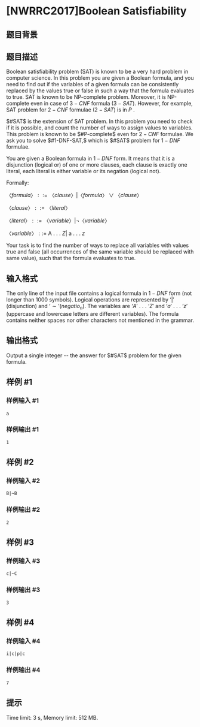 # [NWRRC2017]Boolean Satisfiability

## 题目背景



## 题目描述



Boolean satisfiability problem (SAT) is known to be a very hard problem in computer science. In this problem you are given a Boolean formula, and you need to find out if the variables of a given formula can be consistently replaced by the values true or false in such a way that the formula evaluates to true. SAT is known to be NP-complete problem. Moreover, it is NP-complete even in case of $3-CNF$ formula $(3-SAT).$ However, for example, SAT problem for $2-CNF$ formulae $(2-SAT)$ is in $P$ .

$#SAT$ is the extension of SAT problem. In this problem you need to check if it is possible, and count the number of ways to assign values to variables. This problem is known to be $#P-complete$ even for $2-CNF$ formulae. We ask you to solve $#1-DNF-SAT,$ which is $#SAT$ problem for $1-DNF$ formulae.

You are given a Boolean formula in $1-DNF$ form. It means that it is a disjunction (logical or) of one or more clauses, each clause is exactly one literal, each literal is either variable or its negation (logical not).

Formally:

$〈formula〉 ::= 〈clause〉 | 〈formula〉 ∨ 〈clause〉$

$〈clause〉 ::= 〈literal〉$

$〈literal〉 ::= 〈variable〉 | ¬ 〈variable〉$

$〈variable〉 ::=$ A . . . $Z |$ a . . . $z$

Your task is to find the number of ways to replace all variables with values true and false (all occurrences of the same variable should be replaced with same value), such that the formula evaluates to true.



## 输入格式



The only line of the input file contains a logical formula in $1-DNF$ form (not longer than $1000$ symbols). Logical operations are represented by $‘|'$ (disjunction) and $‘ \sim ' (negatio_n).$ The variables are $‘A'$ . . . $‘Z'$ and $‘a'$ . . . $‘z'$ (uppercase and lowercase letters are different variables). The formula contains neither spaces nor other characters not mentioned in the grammar.



## 输出格式



Output a single integer -- the answer for $#SAT$ problem for the given formula.



## 样例 #1

### 样例输入 #1
```
a
```

### 样例输出 #1

```
1
```

## 样例 #2

### 样例输入 #2
```
B|~B
```

### 样例输出 #2

```
2
```

## 样例 #3

### 样例输入 #3
```
c|~C
```

### 样例输出 #3

```
3
```

## 样例 #4

### 样例输入 #4
```
i|c|p|c
```

### 样例输出 #4

```
7
```

## 提示

Time limit: 3 s, Memory limit: 512 MB. 


